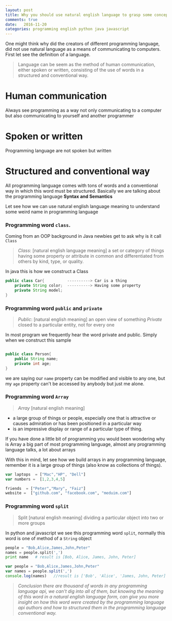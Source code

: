 ```yaml
---
layout: post
title: Why you should use natural english language to grasp some concept in any programming language
comments: true
date:   2016-11-20
categories: programming english python java javascript
---
```

One might think why did the creators of different programming language, did not use
natural language as a means of communicating to computers.
First let see the definition of a language.

> Language can be seem as the method of human communication, either spoken or written, consisting of the
use of words in a structured and conventional way.


# Human communication
Always see programming as a way not only communicating to a computer
but also communicating to yourself and another programmer


# Spoken or written
Programming language are not spoken but written

# Structured and conventional way
All programming language comes with tons of  words and a conventional way in which  this
word must be structured. Basically we are talking about the programming language
**Syntax and  Semantics**



Let see how we can use natural english language meaning to understand 
some weird name in programming language

### Programming word `class`.
Coming from an OOP background in Java newbies get to ask why is it call `Class`


> *Class*: [natural english language meaning]
    a set or category of things having some property or attribute in common and
    differentiated from others by kind, type, or quality.

In java this is how we construct a Class 

``` java
public class Car{          ----------> Car is a thing
    private String color;  ----------> Having some property
    private String model;
}
```
### Programming word `public` and `private`

> *Public*: [natural english meaning]
  an open view of something 
  *Private*  closed to a particular entity, not for every one

In most program we frequently hear the word private and public. 
Simply when we construct this sample

```java

public class Person{
    public String name;
    private int age;
}
```
we are saying our `name` property can be modified and visible to any one,
but my `age` property can't be accessed by anybody but just me alone.


### Programming word `Array`
> *Array* [natural english meaning]
 - a large group of things or people, especially one that is attractive or causes admiration or has been positioned in a particular way
 - is an impressive display or range of a particular type of thing.

If you have done a little bit of programming you would been wondering why is Array
a big part of most programming language, almost any programming language talks, a lot
about arrays 

With this in mind, let see how we build arrays in any programming language, remember it is a large
group of things (also know as collections of things).

```javascript
var laptops  = ["Mac","HP", "Dell"]
var numbers =  [1,2,3,4,5]
```

```python
friends  = ["Peter","Mary", "Faiz"]
website =  ["github.com", "facebook.com", "meduim.com"]
```

### Programming word `split`
> Split [natural english meaning] dividing a particular object into two or more groups 

In python and javascript we see this programming word `split`, normally this word is one of
method of a `String` object

```python
people = "Bob,Alice,James,John,Peter"
names = people.split(',')
print name   # result is [Bob, Alice, James, John, Peter] 
``` 

```javascript
var people = "Bob,Alice,James,John,Peter"
var names = people.split(',')
console.log(names)   //result is ['Bob', 'Alice', 'James, John, Peter] 
``` 

> *Conclusion there are thousand of words in any programming language api, we can't dig into all of them, but 
knowing the meaning of this word in a natural english language form, can give you more
insight on how this word were created by the programming language api authors and how to structured 
them in the programming language conventional way.*